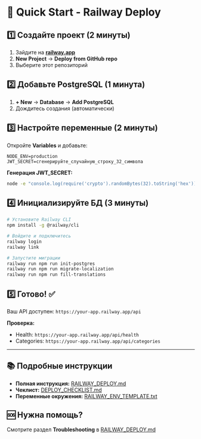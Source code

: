 # 🚀 Quick Start - Railway Deploy

## 1️⃣ Создайте проект (2 минуты)

1. Зайдите на **[railway.app](https://railway.app)**
2. **New Project** → **Deploy from GitHub repo**
3. Выберите этот репозиторий

## 2️⃣ Добавьте PostgreSQL (1 минута)

1. **+ New** → **Database** → **Add PostgreSQL**
2. Дождитесь создания (автоматически)

## 3️⃣ Настройте переменные (2 минуты)

Откройте **Variables** и добавьте:

```env
NODE_ENV=production
JWT_SECRET=сгенерируйте_случайную_строку_32_символа
```

**Генерация JWT_SECRET:**
```bash
node -e "console.log(require('crypto').randomBytes(32).toString('hex'))"
```

## 4️⃣ Инициализируйте БД (3 минуты)

```bash
# Установите Railway CLI
npm install -g @railway/cli

# Войдите и подключитесь
railway login
railway link

# Запустите миграции
railway run npm run init-postgres
railway run npm run migrate-localization
railway run npm run fill-translations
```

## 5️⃣ Готово! ✅

Ваш API доступен: `https://your-app.railway.app/api`

**Проверка:**
- Health: `https://your-app.railway.app/api/health`
- Categories: `https://your-app.railway.app/api/categories`

---

## 📚 Подробные инструкции

- **Полная инструкция:** [RAILWAY_DEPLOY.md](./RAILWAY_DEPLOY.md)
- **Чеклист:** [DEPLOY_CHECKLIST.md](./DEPLOY_CHECKLIST.md)
- **Переменные окружения:** [RAILWAY_ENV_TEMPLATE.txt](./RAILWAY_ENV_TEMPLATE.txt)

## 🆘 Нужна помощь?

Смотрите раздел **Troubleshooting** в [RAILWAY_DEPLOY.md](./RAILWAY_DEPLOY.md)

